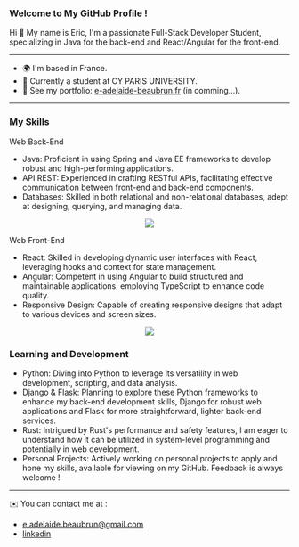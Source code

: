### Welcome to My GitHub Profile !

Hi 👋 My name is Eric,
I'm a passionate Full-Stack Developer Student, specializing in Java for the back-end and React/Angular for the front-end.
  
--------------------------------------------------------------

*  🌍  I'm based in France.
*  💼  Currently a student at CY PARIS UNIVERSITY.
*  📁 See my portfolio: [e-adelaide-beaubrun.fr]() (in comming...).

--------------------------------------------------------------

### My Skills

Web Back-End
*  Java: Proficient in using Spring and Java EE frameworks to develop robust and high-performing applications.
*  API REST: Experienced in crafting RESTful APIs, facilitating effective communication between front-end and back-end components.
*  Databases: Skilled in both relational and non-relational databases, adept at designing, querying, and managing data.

<p align="center">
  <a href="https://skillicons.dev">
    <img src="https://skillicons.dev/icons?i=java,py,c,ts,js,php" />    
  </a>
</p
  
Web Front-End
*  React: Skilled in developing dynamic user interfaces with React, leveraging hooks and context for state management.
*  Angular: Competent in using Angular to build structured and maintainable applications, employing TypeScript to enhance code quality.
*  Responsive Design: Capable of creating responsive designs that adapt to various devices and screen sizes.

<p align="center">
  <a href="https://skillicons.dev">
    <img src="https://skillicons.dev/icons?i=spring,angular,react" />
  </a>
</p
  
--------------------------------------------------------------

### Learning and Development

*  Python: Diving into Python to leverage its versatility in web development, scripting, and data analysis.
*  Django & Flask: Planning to explore these Python frameworks to enhance my back-end development skills, Django for robust web applications and Flask for more straightforward, lighter back-end services.
*  Rust: Intrigued by Rust's performance and safety features, I am eager to understand how it can be utilized in system-level programming and potentially in web development.
*  Personal Projects: Actively working on personal projects to apply and hone my skills, available for viewing on my GitHub. Feedback is always welcome !

--------------------------------------------------------------

✉️  You can contact me at :
*  [e.adelaide.beaubrun@gmail.com](mailto:e.adelaide.beaubrun@gmail.com)
*  [linkedin](linkedin.com/in/eric-adelaide-beaubrun-416547290)
